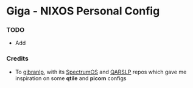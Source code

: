# Giga - NIXOS Personal Config
### TODO
- Add

### Credits
- To [gibranlp](https://github.com/gibranlp), with its [SpectrumOS](https://github.com/gibranlp/SpectrumOS) and [QARSLP](https://github.com/gibranlp/QARSlp/tree/develop) repos which gave me inspiration on some **qtile** and **picom** configs